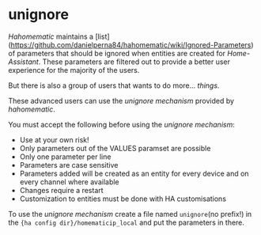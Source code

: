 # unignore

_Hahomematic_ maintains a [list] (https://github.com/danielperna84/hahomematic/wiki/Ignored-Parameters) of parameters that should be ignored when entities are created for _Home-Assistant_.
These parameters are filtered out to provide a better user experience for the majority of the users.

But there is also a group of users that wants to do more... _things_.

These advanced users can use the _unignore mechanism_ provided by _hahomematic_.


You must accept the following before using the _unignore mechanism_:

- Use at your own risk!
- Only parameters out of the VALUES paramset are possible
- Only one parameter per line
- Parameters are case sensitive
- Parameters added will be created as an entity for every device and on every channel where available
- Changes require a restart
- Customization to entities must be done with HA customisations

To use the _unignore mechanism_ create a file named `unignore`(no prefix!) in the `{ha config dir}/homematicip_local` and put the parameters in there. 

